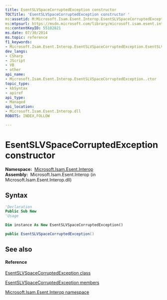```yaml
---
title: EsentSLVSpaceCorruptedException constructor 
TOCTitle: 'EsentSLVSpaceCorruptedException constructor '
ms:assetid: M:Microsoft.Isam.Esent.Interop.EsentSLVSpaceCorruptedException.#ctor
ms:mtpsurl: https://msdn.microsoft.com/library/microsoft.isam.esent.interop.esentslvspacecorruptedexception.esentslvspacecorruptedexception(v=EXCHG.10)
ms:contentKeyID: 55102821
ms.date: 07/30/2014
ms.topic: reference
f1_keywords:
- Microsoft.Isam.Esent.Interop.EsentSLVSpaceCorruptedException.EsentSLVSpaceCorruptedException
dev_langs:
- CSharp
- JScript
- VB
- other
api_name: 
- Microsoft.Isam.Esent.Interop.EsentSLVSpaceCorruptedException..ctor
topic_type: 
- kbSyntax
- apiref
api_type: 
- Managed
api_location: 
- Microsoft.Isam.Esent.Interop.dll
ROBOTS: INDEX,FOLLOW

---
```


# EsentSLVSpaceCorruptedException constructor

**Namespace:**  [Microsoft.Isam.Esent.Interop](./microsoft.isam.esent.interop-namespace.md)  
**Assembly:**  Microsoft.Isam.Esent.Interop (in Microsoft.Isam.Esent.Interop.dll)

## Syntax

``` vb
'Declaration
Public Sub New
'Usage

Dim instance As New EsentSLVSpaceCorruptedException()
```

``` csharp
public EsentSLVSpaceCorruptedException()
```

## See also

#### Reference

[EsentSLVSpaceCorruptedException class](./esentslvspacecorruptedexception-class.md)

[EsentSLVSpaceCorruptedException members](./esentslvspacecorruptedexception-members.md)

[Microsoft.Isam.Esent.Interop namespace](./microsoft.isam.esent.interop-namespace.md)